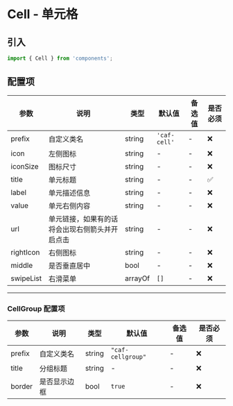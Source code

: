 # Cell - 单元格

## 引入
```javascript
import { Cell } from 'components';
```

## 配置项
| 参数 | 说明 | 类型 | 默认值 |备选值 | 是否必须 |
| --- | --- | --- | --- | --- | --- |
| prefix | 自定义类名 | string | `'caf-cell'` | - | ❌ |
| icon | 左侧图标 | string | - | - | ❌ |
| iconSize | 图标尺寸 | string | - | - | ❌ |
| title | 单元标题 | string | - | - | ✅  |
| label | 单元描述信息 | string | - | - | ❌ |
| value | 单元右侧内容 | string | - | - | ❌ |
| url | 单元链接，如果有的话将会出现右侧箭头并开启点击 | string | - | - | ❌ |
| rightIcon | 右侧图标 | string | - | - | ❌ |
| middle | 是否垂直居中 | bool | - | - | ❌ |
| swipeList | 右滑菜单 | arrayOf | `[]` | - | ❌ |


---

### CellGroup 配置项

| 参数 | 说明 | 类型 | 默认值 |备选值 | 是否必须 |
| --- | --- | --- | --- | --- | --- |
| prefix | 自定义类名 | string | `"caf-cellgroup"` | - | ❌ |
| title | 分组标题 | string | - | - | ❌ |
| border | 是否显示边框 | bool | `true` | - | ❌ |
